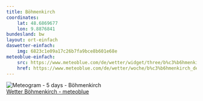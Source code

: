 ```yaml
---
title: Böhmenkirch
coordinates:
    lat: 48.6869677
    lon: 9.8876841
bundesland: bw
layout: ort-einfach
daswetter-einfach: 
    img: 6823c1e09a17c26b7fa9bce8b601e68e
meteoblue-einfach:
    src: https://www.meteoblue.com/de/wetter/widget/three/b%c3%b6hmenkirch_deutschland_2946950?geoloc=fixed&nocurrent=0&nocurrent=1&noforecast=0&days=7&tempunit=CELSIUS&windunit=KILOMETER_PER_HOUR&layout=monochrome
    href: https://www.meteoblue.com/de/wetter/woche/b%c3%b6hmenkirch_deutschland_2946950?utm_source=weather_widget&utm_medium=linkus&utm_content=three&utm_campaign=Weather%2BWidget
---
```

<img src="//my.meteoblue.com/visimage/meteogram_web?look=KILOMETER_PER_HOUR%2CCELSIUS%2CMILLIMETER&apikey=5838a18e295d&temperature=C&windspeed=kmh&precipitationamount=mm&winddirection=3char&city=B%C3%B6hmenkirch&iso2=de&lat=48.683300&lon=9.933330&asl=693&tz=Europe%2FBerlin&lang=de&sig=2777082e6c3d48206aba38130676ae5a" srcset="//my.meteoblue.com/visimage/meteogram_web_hd?look=KILOMETER_PER_HOUR%2CCELSIUS%2CMILLIMETER&apikey=5838a18e295d&temperature=C&windspeed=kmh&precipitationamount=mm&winddirection=3char&city=B%C3%B6hmenkirch&iso2=de&lat=48.683300&lon=9.933330&asl=693&tz=Europe%2FBerlin&lang=de&sig=a28dca9c3b23be9cc8a0d454a7555590 1.4x" alt="Meteogram - 5 days - Böhmenkirch"><a href="https://www.meteoblue.com/de/wetter/woche/b%c3%b6hmenkirch_deutschland_2946950" target="_blank" style="display: block;">Wetter Böhmenkirch - meteoblue</a>